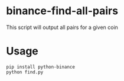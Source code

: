 # binance-find-all-pairs
This script will output all pairs for a given coin

# Usage
```
pip install python-binance
python find.py

```